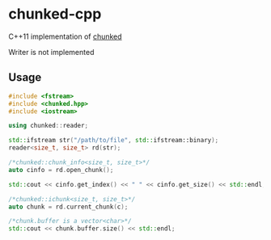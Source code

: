 chunked-cpp
==

C++11 implementation of [chunked](https://github.com/unn4m3d/chunked)

Writer is not implemented

Usage
--

```c++
#include <fstream>
#include <chunked.hpp>
#include <iostream>

using chunked::reader;

std::ifstream str("/path/to/file", std::ifstream::binary);
reader<size_t, size_t> rd(str);

/*chunked::chunk_info<size_t, size_t>*/
auto cinfo = rd.open_chunk();

std::cout << cinfo.get_index() << " " << cinfo.get_size() << std::endl;

/*chunked::ichunk<size_t, size_t>*/
auto chunk = rd.current_chunk(c);

/*chunk.buffer is a vector<char>*/
std::cout << chunk.buffer.size() << std::endl;

```
